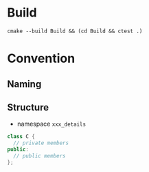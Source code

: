 # Build

```shell
cmake --build Build && (cd Build && ctest .)
```

# Convention

## Naming

## Structure

- namespace `xxx_details`

```c++
class C {
  // private members
public:
  // public members
};
```
